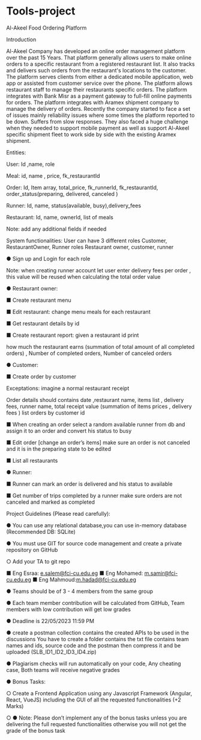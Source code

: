 # Tools-project

Al-Akeel Food Ordering Platform

Introduction

Al-Akeel Company has developed an online order management platform over the past 15 Years. That
platform generally allows users to make online orders to a specific restaurant from a registered
restaurant list. It also tracks and delivers such orders from the restaurant's locations to the customer.
The platform serves clients from either a dedicated mobile application, web app or assisted from
customer service over the phone. The platform allows restaurant staff to manage their restaurants
specific orders. The platform integrates with Bank Misr as a payment gateway to full-fill online payments
for orders. The platform integrates with Aramex shipment company to manage the delivery of orders.
Recently the company started to face a set of issues mainly reliability issues where some times the
platform reported to be down. Suffers from slow responses. They also faced a huge challenge when they
needed to support mobile payment as well as support Al-Akeel specific shipment fleet to work side by
side with the existing Aramex shipment.

Entities:

User: Id ,name, role

Meal: id, name , price, fk_restaurantId

Order: Id, Item array, total_price, fk_runnerId, fk_restaurantId, order_status(preparing, delivered,
canceled )

Runner: Id, name, status(available, busy),delivery_fees

Restaurant: Id, name, ownerId, list of meals

Note: add any additional fields if needed

System functionalities:
User can have 3 different roles Customer, RestaurantOwner, Runner roles
Restaurant owner, customer, runner

● Sign up and Login for each role

Note: when creating runner account let user enter delivery fees per order , this value will be
reused when calculating the total order value

● Restaurant owner:

■ Create restaurant menu

■ Edit restaurant: change menu meals for each restaurant

■ Get restaurant details by id

■ Create restaurant report: given a restaurant id print

how much the restaurant earns (summation of total amount of all completed
orders) , Number of completed orders, Number of canceled orders

● Customer:

■ Create order by customer

Exceptations: imagine a normal restaurant receipt

Order details should contains date ,restaurant name, items list , delivery fees,
runner name, total receipt value (summation of items prices , delivery fees )
list orders by customer id

■ When creating an order select a random available runner from db and assign it to
an order and convert his status to busy

■ Edit order [change an order’s items] make sure an order is not canceled and it is
in the preparing state to be edited

■ List all restaurants

● Runner:

■ Runner can mark an order is delivered and his status to available

■ Get number of trips completed by a runner make sure orders are not canceled
and marked as completed

Project Guidelines (Please read carefully):

● You can use any relational database,you can use in-memory database (Recommended DB:
SQLite)

● You must use GIT for source code management and create a private repository on GitHub

○ Add your TA to git repo

■ Eng Esraa: e.salem@fci-cu.edu.eg
■ Eng Mohamed: m.samir@fci-cu.edu.eg
■ Eng Mahmoud:m.hadad@fci-cu.edu.eg

● Teams should be of 3 - 4 members from the same group

● Each team member contribution will be calculated from GitHub, Team members with low
contribution will get low grades

● Deadline is 22/05/2023 11:59 PM

● create a postman collection contains the created APIs to be used in the discussions
You have to create a folder contains the txt file contains team names and ids, source code and
the postman then compress it and be uploaded (SLB_ID1_ID2_ID3_ID4.zip)

● Plagiarism checks will run automatically on your code, Any cheating case, Both teams will
receive negative grades

● Bonus Tasks:

○ Create a Frontend Application using any Javascript Framework (Angular, React, VueJS)
including the GUI of all the requested functionalities (+2 Marks)

○
● Note: Please don’t implement any of the bonus tasks unless you are delivering the full requested
functionalities otherwise you will not get the grade of the bonus task
